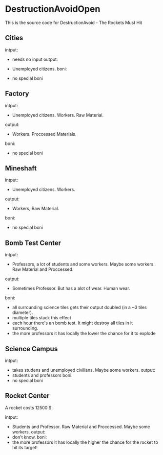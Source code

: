 # DestructionAvoidOpen
This is the source code for DestructionAvoid - The Rockets Must Hit

Cities
-----------------------------------------------------

intput:

* needs no input
output: 

* Unemployed citizens.
boni:

* no special boni

Factory
-----------------------------------------------------

intput:
* Unemployed citizens. Workers. Raw Material.

output: 
* Workers. Proccessed Materials.

boni:
* no special boni

Mineshaft
-----------------------------------------------------

intput:
* Unemployed citizens. Workers.

output: 
* Workers, Raw Material.

boni:
* no special boni

Bomb Test Center
-----------------------------------------------------

intput:
* Professors, a lot of students and some workers. Maybe some workers. Raw Material and Proccessed.

output: 
* Sometimes Professor. But has a alot of wear. Human wear.

boni:
* all surrounding science tiles gets their output doubled (in a ~3 tiles diameter). 
* multiple tiles stack this effect
* each hour there's an bomb test. It might destroy all tiles in it surrounding.
* the more professors it has locally the lower the chance for it to explode

Science Campus
-----------------------------------------------------
intput:
* takes studens and unemployed civilians. Maybe some workers.
output: 
* students and professors
boni:
* no special boni

Rocket Center
-----------------------------------------------------

A rocket costs 12500 $.

intput:
* Students and Professor. Raw Material and Proccessed. Maybe some workers.
output: 
* don't know.
boni:
* the more professors it has locally the higher the chance for the rocket to hit its target!

